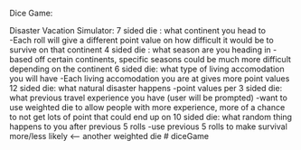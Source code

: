 Dice Game:

Disaster Vacation Simulator:
    7 sided die : what continent you head to    
        -Each roll will give a different point value on how difficult it would be to survive on that continent
    4 sided die : what season are you heading in
        -based off certain continents, specific seasons could be much more difficult depending on the continent
    6 sided die: what type of living accomodation you will have
        -Each living accomodation you are at gives more point values
    12 sided die: what natural disaster happens
        -point values per
    3 sided die: what previous travel experience you have (user will be prompted) 
        -want to use weighted die to allow people with more experience, more of a chance to not get lots of point that could end up on 
    10 sided die: what random thing happens to you after previous 5 rolls
        -use previous 5 rolls to make survival more/less likely <-- another weighted die
    # diceGame
